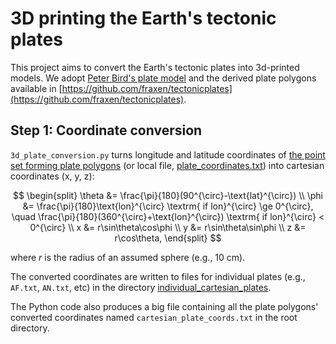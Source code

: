 # 3D printing the Earth's tectonic plates

This project aims to convert the Earth's tectonic plates into 3d-printed models. We adopt [Peter Bird's plate model](https://doi.org/10.1029/2001GC000252) and the derived plate polygons available in [https://github.com/fraxen/tectonicplates](https://github.com/fraxen/tectonicplates).

## Step 1: Coordinate conversion

`3d_plate_conversion.py` turns longitude and latitude coordinates of [the point set forming plate polygons](https://github.com/fraxen/tectonicplates/blob/master/original/PB2002_plates.dig.txt) (or local file, [plate_coordinates.txt](https://github.com/481772/3d_plates/blob/main/plate_coordinates.txt))  into cartesian coordinates (x, y, z):

$$
\begin{split}
\theta &= \frac{\pi}{180}(90^{\circ}-\text{lat}^{\circ}) \\
\phi   &= \frac{\pi}{180}\text{lon}^{\circ} \textrm{ if lon}^{\circ} \ge 0^{\circ}, \quad \frac{\pi}{180}(360^{\circ}+\text{lon}^{\circ}) \textrm{ if lon}^{\circ} < 0^{\circ} \\
x &= r\sin\theta\cos\phi \\
y &= r\sin\theta\sin\phi \\
z &= r\cos\theta,
\end{split}
$$

where $r$ is the radius of an assumed sphere (e.g., 10 cm).

The converted coordinates are written to files for individual plates (e.g., `AF.txt`, `AN.txt`, etc) in the directory [individual_cartesian_plates](https://github.com/481772/3d_plates/tree/main/individual_cartesian_plates). 

The Python code also produces a big file containing all the plate polygons' converted coordinates named `cartesian_plate_coords.txt` in the root directory.
